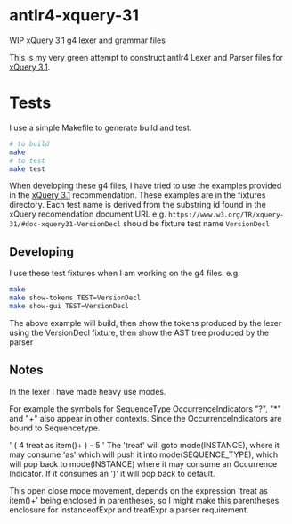# antlr4-xquery-31

WIP xQuery 3.1 g4 lexer and grammar files

This is my very green attempt to construct antlr4 Lexer and Parser files for [xQuery 3.1](https://www.w3.org/TR/xquery-31/).


# Tests

I use a simple Makefile to generate build and test.


```bash
# to build
make
# to test
make test
```

When developing these g4 files, I have tried to use the examples provided 
in the [xQuery 3.1](https://www.w3.org/TR/xquery-31/) recommendation.
These examples are in the fixtures directory.
Each test name is derived from the substring id found in the xQuery recomendation document URL
e.g. `https://www.w3.org/TR/xquery-31/#doc-xquery31-VersionDecl`
should  be fixture test name `VersionDecl`


## Developing

I use these test fixtures when I am working on the g4 files.  e.g.

```bash
make
make show-tokens TEST=VersionDecl
make show-gui TEST=VersionDecl
```

The above example will build, 
then show the tokens produced by the lexer  using the VersionDecl fixture,
then show the AST tree  produced by the parser

## Notes

In the lexer I have made heavy use modes.

For example the symbols for SequenceType OccurrenceIndicators "?", "*" and "+" also 
 appear in other contexts. Since the OccurrenceIndicators are bound to Sequencetype.

 ' ( 4 treat as item()+ ) - 5 '
The 'treat' will goto mode(INSTANCE),
where it may consume 'as' which will push it into mode(SEQUENCE_TYPE), 
which will pop back to mode(INSTANCE) where it may consume an Occurrence Indicator.
If it consumes an ')' it will pop back to default.

This open close mode movement, depends on the expression 'treat as item()+'
being enclosed in parentheses, so I might make this parentheses enclosure for instanceofExpr and treatExpr a parser requirement.



 


  
 

